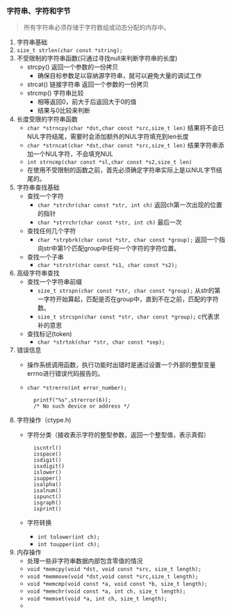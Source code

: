 ### 字符串、字符和字节
> 所有字符串必须存储于字符数组或动态分配的内存中。
  
1. 字符串基础
2. `size_t strlen(char const *string);` 
3. 不受限制的字符串函数(只通过寻找null来判断字符串的长度)
	- strcpy()	返回一个参数的一份拷贝
		+ 确保目标参数足以容纳源字符串，就可以避免大量的调试工作
	- strcat() 链接字符串 返回一个参数的一份拷贝
	- strcmp() 字符串比较
		+ 相等返回0，前大于后返回大于0的值
		+ 结果与0比较来判断
4. 长度受限的字符串函数
	- `char *strncpy(char *dst,char const *src,size_t len)`		结果将不会已NUL字符结尾，需要时会添加额外的NUL字符填充到len长度
	- `char *strncat(char *dst,char const *src,size_t len)`		结果字符串添加一个NUL字符，不会填充NUL
	- `int strncmp(char const *sl,char const *s2,size_t len)`
	- 在使用不受限制的函数之前，首先必须确定字符串实际上是以NUL字节结尾的。
5. 字符串查找基础
	- 查找一个字符
		+ `char *strchr(char const *str, int ch)`	返回ch第一次出现的位置的指针
		+ `char *strrchr(char const *str, int ch)`	最后一次
	- 查找任何几个字符
		+ `char *strpbrk(char const *str, char const *group);`	返回一个指向str中第1个匹配group中任何一个字符的字符位置。
	- 查找一个子串
		+ `char *strstr(char const *s1, char const *s2);`
6. 高级字符串查找
	- 查找一个字符串前缀
		+ `size_t strspn(char const *str, char const *group);` 从str的第一字符开始算起，匹配是否在group中，直到不在之前，匹配的字符数。
		+ `size_t strcspn(char const *str, char const *group);`	c代表求补的意思
	- 查找标记(token)
		+ `char *strtok(char *str, char const *sep);`
7. 错误信息
	- 操作系统调用函数，执行功能时出错时是通过设置一个外部的整型变量errno进行错误代码报告的。
	- `char *strerro(int error_number);`
		
			printf("%s",strerror(6));
			/* No such device or address */
8. 字符操作（ctype.h)
	- 字符分类（接收表示字符的整型参数，返回一个整型值，表示真假）
	
			iscntrl()
			isspace()
			isdigit()
			isxdigit()
			islower()
			isupper()
			isalpha()
			isalnum()
			ispunct()
			isgraph()
			isprint()

	- 字符转换
		+ `int tolower(int ch);`
		+ `int toupper(int ch);`
9. 内存操作
	- 处理一些非字符串数据内部包含零值的情况
	- `void *memcpy(void *dst, void const *src, size_t length);`
	- `void *memmove(void *dst,void const *src,size_t length);`
	- `void *memcmp(void const *a, void const *b, size_t length);`
	- `void *memchr(void const *a, int ch, size_t length);`
	- `void *memset(void *a, int ch, size_t length);`
	- 
		 